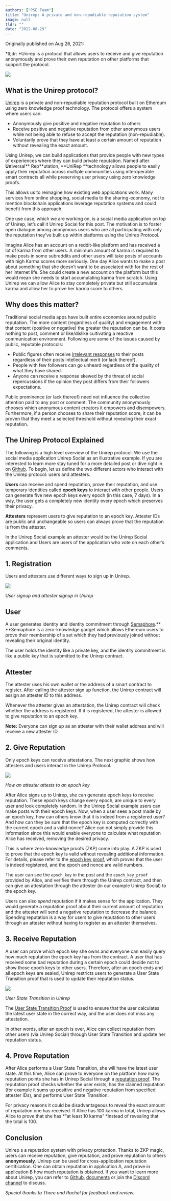 ```yaml
---
authors: ["PSE Team"]
title: "Unirep: A private and non-repudiable reputation system"
image: null
tldr: ""
date: "2022-08-29"
---
```


Originally published on Aug 26, 2021:

\*tl;dr: \*Unirep is a protocol that allows users to receive and give reputation anonymously and prove their own reputation on other platforms that support the protocol.

![](https://miro.medium.com/max/1106/0*nr6Aia8myVXSIZ2R)

## What is the Unirep protocol?

[Unirep](https://github.com/Unirep/Unirep) is a private and non-repudiable reputation protocol built on Ethereum using zero knowledge proof technology. The protocol offers a system where users can:

- Anonymously give positive and negative reputation to others
- Receive positive and negative reputation from other anonymous users while not being able to refuse to accept the reputation (non-repudiable).
- Voluntarily prove that they have at least a certain amount of reputation without revealing the exact amount.

Using Unirep, we can build applications that provide people with new types of experiences where they can build private reputation. Named after **Uni**versal\*\* Rep\*\*utation, \*\*UniRep \*\*technology allows people to easily apply their reputation across multiple communities using interoperable smart contracts all while preserving user privacy using zero knowledge proofs.

This allows us to reimagine how existing web applications work. Many services from online shopping, social media to the sharing-economy, not to mention blockchain applications leverage reputation systems and could benefit from this approach.

One use case, which we are working on, is a social media application on top of Unirep, let’s call it Unirep Social for this post. The motivation is to foster open dialogue among anonymous users who are all participating with only the reputation they’ve built up within platforms using the Unirep Protocol.

Imagine Alice has an account on a reddit-like platform and has received a lot of karma from other users. A minimum amount of karma is required to make posts in some subreddits and other users will take posts of accounts with high Karma scores more seriously. One day Alice wants to make a post about something that she doesn’t want to be associated with for the rest of her internet life. She could create a new account on the platform but this would mean she needs to start accumulating karma from scratch. Using Unirep we can allow Alice to stay completely private but still accumulate karma and allow her to prove her karma score to others.

## Why does this matter?

Traditional social media apps have built entire economies around public reputation. The more content (regardless of quality) and engagement with that content (positive or negative) the greater the reputation can be. It costs nothing to post, comment or like/dislike cultivating a reactive communication environment. Following are some of the issues caused by public, reputable protocols:

- Public figures often receive [irrelevant responses](https://youtu.be/oLsb7clrXMQ?t=1000) to their posts regardless of their posts intellectual merit (or lack thereof).
- People with few followers can go unheard regardless of the quality of what they have shared.
- Anyone can receive a response skewed by the threat of social repercussions if the opinion they post differs from their followers expectations.

Public prominence (or lack thereof) need not influence the collective attention paid to any post or comment. The community anonymously chooses which anonymous content creators it empowers and disempowers. Furthermore, if a person chooses to share their reputation score, it can be proven that they meet a selected threshold without revealing their exact reputation.

## The Unirep Protocol Explained

The following is a high level overview of the Unirep protocol. We use the social media application Unirep Social as an illustrative example. If you are interested to learn more stay tuned for a more detailed post or dive right in on [Github](https://github.com/Unirep/Unirep). To begin, let us define the two different actors who interact with the Unirep protocol: users and attesters.

**Users** can receive and spend reputation, prove their reputation, and use temporary identities called **epoch keys** to interact with other people. Users can generate five new epoch keys every epoch (in this case, 7 days). In a way, the user gets a completely new identity every epoch which preserves their privacy.

**Attesters** represent users to give reputation to an epoch key. Attester IDs are public and unchangeable so users can always prove that the reputation is from the attester.

In the Unirep Social example an attester would be the Unirep Social application and Users are users of the application who vote on each other’s comments.

## **1\. Registration**

Users and attesters use different ways to sign up in Unirep.

![](https://miro.medium.com/max/1400/0*wcqrf4SN2TRx38YI)

_User signup and attester signup in Unirep_

## User

A user generates identity and identity commitment through [Semaphore](https://github.com/appliedzkp/semaphore).\*\* \*\*Semaphore is a zero-knowledge gadget which allows Ethereum users to prove their membership of a set which they had previously joined without revealing their original identity.

The user hoIds the identity like a private key, and the identity commitment is like a public key that is submitted to the Unirep contract.

## Attester

The attester uses his own wallet or the address of a smart contract to register. After calling the attester sign up function, the Unirep contract will assign an attester ID to this address.

Whenever the attester gives an attestation, the Unirep contract will check whether the address is registered. If it is registered, the attester is allowed to give reputation to an epoch key.

**Note:** Everyone can sign up as an attester with their wallet address and will receive a new attester ID

## 2\. Give Reputation

Only epoch keys can receive attestations. The next graphic shows how attesters and users interact in the Unirep Protocol.

![](https://miro.medium.com/max/1400/0*zxlIej01nppoYBoc)

_How an attester attests to an epoch key_

After Alice signs up to Unirep, she can generate epoch keys to receive reputation. These epoch keys change every epoch, are unique to every user and look completely random. In the Unirep Social example users can make posts with their epoch keys. Now, when a user sees a post made by an epoch key, how can others know that it is indeed from a registered user? And how can they be sure that the epoch key is computed correctly with the current epoch and a valid nonce? Alice can not simply provide this information since this would enable everyone to calculate what reputation Alice has received, removing the desired privacy.

This is where zero-knowledge proofs (ZKP) come into play. A ZKP is used to prove that the epoch key is valid without revealing additional information. For details, please refer to the [epoch key proof](https://github.com/Unirep/Unirep/blob/f69b39c6011ae80cd2cb868f8da0eea594ab8cff/packages/circuits/circuits/verifyEpochKey.circom), which proves that the user is indeed registered, and the epoch and nonce are valid numbers.

The user can see the `epoch_key` in the post and the `epoch_key_proof` provided by Alice, and verifies them through the Unirep contract, and then can give an attestation through the attester (in our example Unirep Social) to the epoch key.

Users can also _spend_ reputation if it makes sense for the application. They would generate a reputation proof about their current amount of reputation and the attester will send a negative reputation to decrease the balance. Spending reputation is a way for users to give reputation to other users through an attester without having to register as an attester themselves.

## 3\. Receive Reputation

A user can prove which epoch key she owns and everyone can easily query how much reputation the epoch key has from the contract. A user that has received some bad reputation during a certain epoch could decide not to show those epoch keys to other users. Therefore, after an epoch ends and all epoch keys are sealed, Unirep restricts users to generate a User State Transition proof that is used to update their reputation status.

![](https://miro.medium.com/max/1400/0*t18QHcnKhY5LA5P8)

_User State Transition in Unirep_

The [User State Transition Proof](https://github.com/Unirep/Unirep/blob/f69b39c6011ae80cd2cb868f8da0eea594ab8cff/packages/circuits/circuits/userStateTransition.circom) is used to ensure that the user calculates the latest user state in the correct way, and the user does not miss any attestation.

In other words, after an epoch is over, Alice can collect reputation from other users (via Unirep Social) through User State Transition and update her reputation status.

## 4\. Prove Reputation

After Alice performs a User State Transition, she will have the latest user state. At this time, Alice can prove to everyone on the platform how many reputation points she has in Unirep Social through a [reputation proof](https://github.com/Unirep/Unirep/blob/f69b39c6011ae80cd2cb868f8da0eea594ab8cff/packages/circuits/circuits/proveReputation.circom). The reputation proof checks whether the user exists, has the claimed reputation (for example it sums up positive and negative reputation from specified attester IDs), and performs User State Transition.

For privacy reasons it could be disadvantageous to reveal the exact amount of reputation one has received. If Alice has 100 karma in total, Unirep allows Alice to prove that she has \*“at least 10 karma” \*instead of revealing that the total is 100.

## Conclusion

Unirep s a reputation system with privacy protection. Thanks to ZKP magic, users can receive reputation, give reputation, and prove reputation to others **anonymously**. Unirep can be used for cross-application reputation certification. One can obtain reputation in application A, and prove in application B how much reputation is obtained. If you want to learn more about Unirep, you can refer to [Github](https://github.com/Unirep/Unirep), [documents](https://unirep.gitbook.io/unirep/) or join the [Discord channel](https://discord.gg/VzMMDJmYc5) to discuss.

_Special thanks to Thore and Rachel for feedback and review._
